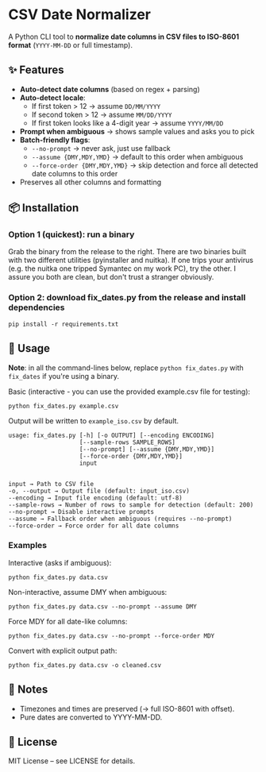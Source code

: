 # CSV Date Normalizer

A Python CLI tool to **normalize date columns in CSV files to ISO-8601 format** (`YYYY-MM-DD` or full timestamp).

## ✨ Features

- **Auto-detect date columns** (based on regex + parsing)
- **Auto-detect locale**:
  - If first token > 12 → assume `DD/MM/YYYY`
  - If second token > 12 → assume `MM/DD/YYYY`
  - If first token looks like a 4-digit year → assume `YYYY/MM/DD`
- **Prompt when ambiguous** → shows sample values and asks you to pick
- **Batch-friendly flags**:
  - `--no-prompt` → never ask, just use fallback
  - `--assume {DMY,MDY,YMD}` → default to this order when ambiguous
  - `--force-order {DMY,MDY,YMD}` → skip detection and force all detected date columns to this order
- Preserves all other columns and formatting

## 📦 Installation

### Option 1 (quickest): run a binary

Grab the binary from the release to the right. There are two binaries built with two different utilities (pyinstaller and nuitka). If one trips your antivirus (e.g. the nuitka one tripped Symantec on my work PC), try the other. I assure you both are clean, but don't trust a stranger obviously.

### Option 2: download fix_dates.py from the release and install dependencies

    pip install -r requirements.txt

## 🚀 Usage

**Note**: in all the command-lines below, replace `python fix_dates.py` with `fix_dates` if you're using a binary.

Basic (interactive - you can use the provided example.csv file for testing):

    python fix_dates.py example.csv

Output will be written to `example_iso.csv` by default.

    usage: fix_dates.py [-h] [-o OUTPUT] [--encoding ENCODING]
                        [--sample-rows SAMPLE_ROWS]
                        [--no-prompt] [--assume {DMY,MDY,YMD}]
                        [--force-order {DMY,MDY,YMD}]
                        input


    input → Path to CSV file
    -o, --output → Output file (default: input_iso.csv)
    --encoding → Input file encoding (default: utf-8)
    --sample-rows → Number of rows to sample for detection (default: 200)
    --no-prompt → Disable interactive prompts
    --assume → Fallback order when ambiguous (requires --no-prompt)
    --force-order → Force order for all date columns


### Examples

Interactive (asks if ambiguous):

    python fix_dates.py data.csv


Non-interactive, assume DMY when ambiguous:

    python fix_dates.py data.csv --no-prompt --assume DMY


Force MDY for all date-like columns:

    python fix_dates.py data.csv --no-prompt --force-order MDY


Convert with explicit output path:

    python fix_dates.py data.csv -o cleaned.csv


## 📝 Notes

* Timezones and times are preserved (→ full ISO-8601 with offset).
* Pure dates are converted to YYYY-MM-DD.

## 📄 License

MIT License – see LICENSE for details.
